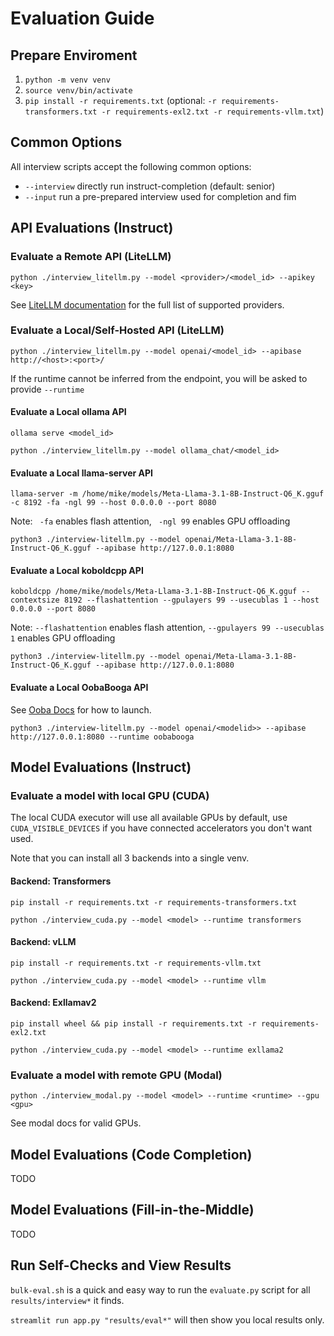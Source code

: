 # Evaluation Guide

## Prepare Enviroment

1. `python -m venv venv`
2. `source venv/bin/activate`
3. `pip install -r requirements.txt` (optional: `-r requirements-transformers.txt -r requirements-exl2.txt -r requirements-vllm.txt`)

## Common Options

All interview scripts accept the following common options:

* `--interview` directly run instruct-completion (default: senior)
* `--input` run a pre-prepared interview used for completion and fim

## API Evaluations (Instruct)

### Evaluate a Remote API (LiteLLM)

`python ./interview_litellm.py --model <provider>/<model_id> --apikey <key>`

See [LiteLLM documentation](https://docs.litellm.ai/docs/providers) for the full list of supported providers.

### Evaluate a Local/Self-Hosted API (LiteLLM)

`python ./interview_litellm.py --model openai/<model_id> --apibase http://<host>:<port>/`

If the runtime cannot be inferred from the endpoint, you will be asked to provide `--runtime`

#### Evaluate a Local ollama API

`ollama serve <model_id>`

`python ./interview_litellm.py --model ollama_chat/<model_id>`

#### Evaluate a Local llama-server API

`llama-server -m /home/mike/models/Meta-Llama-3.1-8B-Instruct-Q6_K.gguf -c 8192 -fa -ngl 99 --host 0.0.0.0 --port 8080`

Note: ` -fa` enables flash attention, ` -ngl 99` enables GPU offloading

`python3 ./interview-litellm.py --model openai/Meta-Llama-3.1-8B-Instruct-Q6_K.gguf --apibase http://127.0.0.1:8080`

#### Evaluate a Local koboldcpp API

`koboldcpp /home/mike/models/Meta-Llama-3.1-8B-Instruct-Q6_K.gguf --contextsize 8192 --flashattention --gpulayers 99 --usecublas 1 --host 0.0.0.0 --port 8080`

Note: `--flashattention` enables flash attention, `--gpulayers 99 --usecublas 1` enables GPU offloading

`python3 ./interview-litellm.py --model openai/Meta-Llama-3.1-8B-Instruct-Q6_K.gguf --apibase http://127.0.0.1:8080`

#### Evaluate a Local OobaBooga API

See [Ooba Docs](https://github.com/oobabooga/text-generation-webui/wiki/12-%E2%80%90-OpenAI-API) for how to launch.

`python3 ./interview-litellm.py --model openai/<modelid>> --apibase http://127.0.0.1:8080 --runtime oobabooga`

## Model Evaluations (Instruct)

### Evaluate a model with local GPU (CUDA)

The local CUDA executor will use all available GPUs by default, use `CUDA_VISIBLE_DEVICES` if you have connected accelerators you don't want used.

Note that you can install all 3 backends into a single venv.

#### Backend: Transformers

`pip install -r requirements.txt -r requirements-transformers.txt`

`python ./interview_cuda.py --model <model> --runtime transformers`

#### Backend: vLLM

`pip install -r requirements.txt -r requirements-vllm.txt`

`python ./interview_cuda.py --model <model> --runtime vllm`

#### Backend: Exllamav2

`pip install wheel && pip install -r requirements.txt -r requirements-exl2.txt`

`python ./interview_cuda.py --model <model> --runtime exllama2`

### Evaluate a model with remote GPU (Modal)

`python ./interview_modal.py --model <model> --runtime <runtime> --gpu <gpu>`

See modal docs for valid GPUs.

## Model Evaluations (Code Completion)

TODO

## Model Evaluations (Fill-in-the-Middle)

TODO

## Run Self-Checks and View Results

`bulk-eval.sh` is a quick and easy way to run the `evaluate.py` script for all `results/interview*` it finds.

`streamlit run app.py "results/eval*"` will then show you local results only.
